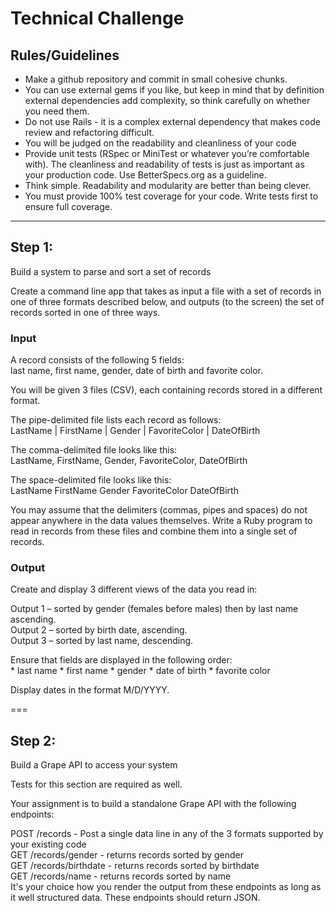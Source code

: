 # Technical Challenge


## Rules/Guidelines
* Make a github repository and commit in small cohesive chunks.
* You can use external gems if you like, but keep in mind that by definition external dependencies add complexity, so think carefully on whether you need them.
* Do not use Rails - it is a complex external dependency that makes code review and refactoring difficult.
* You will be judged on the readability and cleanliness of your code
* Provide unit tests (RSpec or MiniTest or whatever you’re comfortable with). The cleanliness and readability of tests is just as important as your production code. Use BetterSpecs.org as a guideline.
* Think simple. Readability and modularity are better than being clever.
* You must provide 100% test coverage for your code. Write tests first to ensure full coverage.

---

## Step 1:
Build a system to parse and sort a set of records  

Create a command line app that takes as input a file with a set of records in one of three formats described below, and outputs (to the screen) the set of records sorted in one of three ways.  

### Input
A record consists of the following 5 fields:  
last name, first name, gender, date of birth and favorite color.  

You will be given 3 files (CSV), each containing records stored in a different format.  

The pipe-delimited file lists each record as follows:  
LastName | FirstName | Gender | FavoriteColor | DateOfBirth

The comma-delimited file looks like this:  
LastName, FirstName, Gender, FavoriteColor, DateOfBirth  

The space-delimited file looks like this:   
LastName FirstName Gender FavoriteColor DateOfBirth  

You may assume that the delimiters (commas, pipes and spaces) do not appear anywhere in the data values themselves. Write a Ruby program to read in records from these files and combine them into a single set of records.  

### Output
Create and display 3 different views of the data you read in:  

Output 1 – sorted by gender (females before males) then by last name ascending.  
Output 2 – sorted by birth date, ascending.  
Output 3 – sorted by last name, descending.  

Ensure that fields are displayed in the following order:  
    * last name
    * first name
    * gender
    * date of birth
    * favorite color

Display dates in the format M/D/YYYY.

===

## Step 2:
Build a Grape API to access your system  

Tests for this section are required as well.  

Your assignment is to build a standalone Grape API with the following endpoints:

POST /records - Post a single data line in any of the 3 formats supported by your existing code  
GET /records/gender - returns records sorted by gender  
GET /records/birthdate - returns records sorted by birthdate  
GET /records/name - returns records sorted by name  
It's your choice how you render the output from these endpoints as long as it well structured data. These endpoints should return JSON.  

